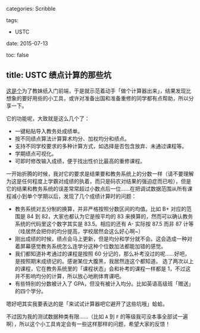 categories: Scribble

tags:

- USTC

date: 2015-07-13

toc: false

title: USTC 绩点计算的那些坑
---

[这是个](http://ewind.us/h5/gpa)为了教妹纸入门前端，于是就示范着动手「做个计算器出来」，结果发现比想象的要好用些的小工具，或许对准备出国和准备重修的同学都有点帮助，所以分享一下。

<!--more-->

它的功能呢，大致就是这么几个了：

* 一键粘贴导入教务处成绩单。
* 按不同绩点算法计算算术均分、加权均分和绩点。
* 支持不同学校要求的多种计算方式，如选择是否包含放弃、未通过课程等。
* 学期绩点可视化。
* 可即时修改输入成绩，便于找出性价比最高的重修课程。

一开始折腾的时候，我对它的要求是结果要和教务系统上的分数一样（请不要理解为这是任何程度上学霸对成绩的执着，而只是码农对结果的强迫症而已啦），但是它的结果和教务系统的误差常常超过小数点后一位……在把调试数据范围从所有课程减小到单个学期以后，发现了几个成绩计算时的问题：

* 教务系统对五分制的换算，并非严格按照分数区间的均值。比如 B+ 对应的范围是 84 到 82，大家也都认为它是按平均的 83 来换算的，然而可以确认教务系统的代码里这个数字其实是 83.5。相应的还有 A- 实际按 87.5 而非 87 计等（哇居然会把你的均分提高，学校居然会这么好心啊~）
* 刚出成绩的时候，绩点会马上更新，但是均分和学分就不会。这会造成一种对着屏幕感觉教务系统怎么连学分这种个位数加法都能加错的感觉。
* 我们都知道补考通过的课程是按照 60 分记的，那么补考没过的呢……好吧，是按照期末成绩记的。感谢某位大腹黑，我居然连这个都知道。
选了两次以上的课程，它在教务系统里的「课程状态」会和补考的课程一样都是 1，不过这并不影响均分的计算，所以放心地刷体育课吧。
* 有些特别的分数被计入了 GPA，但没有被计入均分。比如英语高级班「赠送」的四个学分。

嗯好吧其实我要表达的是「来试试计算器吧它避开了这些坑哦」蛤蛤。

不过因为我的测试数据种类有限……（比如 `A` 到 `F` 的等级我可没本事全部试一遍啊），所以这个小工具肯定会有一些这样那样的问题，希望大家的反馈！
